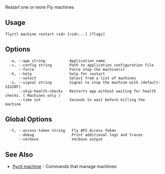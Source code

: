Restart one or more Fly machines


## Usage
~~~
flyctl machine restart <id> [<id>...] [flags]
~~~

## Options

~~~
  -a, --app string           Application name
  -c, --config string        Path to application configuration file
      --force                Force stop the machine(s)
  -h, --help                 help for restart
      --select               Select from a list of machines
  -s, --signal string        Signal to stop the machine with (default: SIGINT)
      --skip-health-checks   Restarts app without waiting for health checks. ( Machines only )
      --time int             Seconds to wait before killing the machine
~~~

## Global Options

~~~
  -t, --access-token string   Fly API Access Token
      --debug                 Print additional logs and traces
      --verbose               Verbose output
~~~

## See Also

* [flyctl machine](/docs/flyctl/machine/)	 - Commands that manage machines

